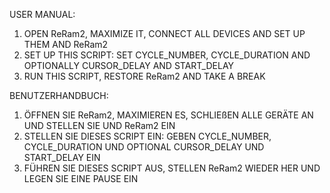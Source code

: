 USER MANUAL:
1. OPEN ReRam2, MAXIMIZE IT, CONNECT ALL DEVICES AND SET UP THEM AND ReRam2
2. SET UP THIS SCRIPT: SET CYCLE_NUMBER, CYCLE_DURATION AND OPTIONALLY CURSOR_DELAY AND START_DELAY
3. RUN THIS SCRIPT, RESTORE ReRam2 AND TAKE A BREAK

BENUTZERHANDBUCH:
1. ÖFFNEN SIE ReRam2, MAXIMIEREN ES, SCHLIEßEN ALLE GERÄTE AN UND STELLEN SIE UND ReRam2 EIN
2. STELLEN SIE DIESES SCRIPT EIN: GEBEN CYCLE_NUMBER, CYCLE_DURATION UND OPTIONAL CURSOR_DELAY UND START_DELAY EIN
3. FÜHREN SIE DIESES SCRIPT AUS, STELLEN ReRam2 WIEDER HER UND LEGEN SIE EINE PAUSE EIN

